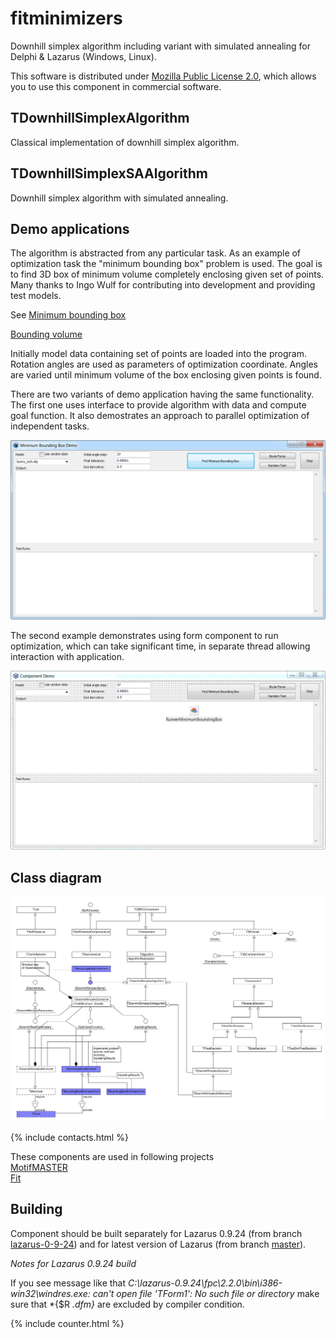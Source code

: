 # fitminimizers
Downhill simplex algorithm including variant with simulated annealing for Delphi & Lazarus (Windows, Linux). 

This software is distributed under [Mozilla Public License 2.0](https://www.mozilla.org/en-US/MPL/2.0/), which allows you to use this component in commercial software.

## TDownhillSimplexAlgorithm
Classical implementation of downhill simplex algorithm.

## TDownhillSimplexSAAlgorithm
Downhill simplex algorithm with simulated annealing.

## Demo applications
The algorithm is abstracted from any particular task.
As an example of optimization task the "minimum bounding box" problem is used.
The goal is to find 3D box of minimum volume completely enclosing given set of points.
Many thanks to Ingo Wulf for contributing into development and providing test models.

See
[Minimum bounding box](https://en.wikipedia.org/wiki/Minimum_bounding_box)

[Bounding volume](https://en.wikipedia.org/wiki/Bounding_volume)

Initially model data containing set of points are loaded into the program.
Rotation angles are used as parameters of optimization coordinate. 
Angles are varied until minimum volume of the box enclosing given points is found.

There are two variants of demo application having the same functionality. 
The first one uses interface to provide algorithm with data and compute goal function.
It also demostrates an approach to parallel optimization of independent tasks.

![Minimum Bounding Box Demo](assets/2019-11-29_10h53_34.png)

The second example demonstrates using form component to run optimization, which can
take significant time, in separate thread allowing interaction with application.

![Component Demo](assets/2019-11-29_14h11_17.png)

## Class diagram
![Class diagram](assets/classes.png)

{% include contacts.html %}

These components are used in following projects  
[MotifMASTER](http://motifmaster.sourceforge.net/)  
[Fit](https://dvmorozov.github.io/fit/)  

## Building

Component should be built separately for Lazarus 0.9.24 (from branch [lazarus-0-9-24](https://github.com/dvmorozov/fitminimizers/tree/lazarus-0-9-24))
and for latest version of Lazarus (from branch [master](https://github.com/dvmorozov/fitminimizers/tree/master)).

*Notes for Lazarus 0.9.24 build*

If you see message like that *C:\lazarus-0.9.24\fpc\2.2.0\bin\i386-win32\windres.exe: can't open file 'TForm1': No such file or directory* make sure that *{$R *.dfm}* are excluded by compiler condition.

{% include counter.html %}
